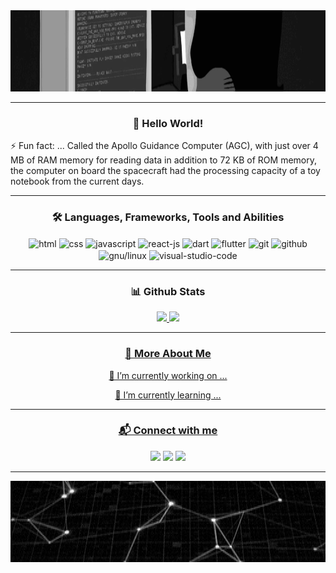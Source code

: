 <!-- This readme was created by Gabriel Coutinho - https://github.com/gabriel-079 -->
<div align="center">
    <img src="one.gif" height="130em" alt="programmer gif">
</div>

<hr>

<div>
    <h3 align="center">👋 Hello World!</h3>
    <p>⚡ Fun fact: ... Called the Apollo Guidance Computer (AGC), with just over 4 MB of RAM memory for reading data in
        addition to 72 KB of ROM memory, the computer on board the spacecraft had the processing capacity of a toy
        notebook from the current days.</p>
</div>

<hr>

<div align="center">
    <h3>🛠 Languages, Frameworks, Tools and Abilities</h3>
    <img src="https://cdn.jsdelivr.net/gh/devicons/devicon/icons/html5/html5-original.svg" height="30" width="40"
        align="center" alt="html">
    <img src="https://cdn.jsdelivr.net/gh/devicons/devicon/icons/css3/css3-original.svg" height="30" width="40"
        align="center" alt="css">
    <img src="https://cdn.jsdelivr.net/gh/devicons/devicon/icons/javascript/javascript-original.svg" height="30" 
         width="40" align="center" alt="javascript">
    <img src="https://cdn.jsdelivr.net/gh/devicons/devicon/icons/react/react-original.svg" height="30" width="40"
        align="center" alt="react-js">
    <img src="https://cdn.jsdelivr.net/gh/devicons/devicon/icons/dart/dart-original.svg" height="30" width="40"
        align="center" alt="dart">
    <img src="https://cdn.jsdelivr.net/gh/devicons/devicon/icons/flutter/flutter-original.svg" height="30" width="40"
        align="center" alt="flutter">
    <img src="https://cdn.jsdelivr.net/gh/devicons/devicon/icons/git/git-original.svg" height="30" width="40"
        align="center" alt="git">
    <img src="https://cdn.jsdelivr.net/gh/devicons/devicon/icons/github/github-original.svg" height="30" width="40"
        align="center" alt="github">
    <img src="https://cdn.jsdelivr.net/gh/devicons/devicon/icons/linux/linux-original.svg" height="30" width="40"
        align="center" alt="gnu/linux">
    <img src="https://cdn.jsdelivr.net/gh/devicons/devicon/icons/vscode/vscode-original.svg" height="30" width="40"
        align="center" alt="visual-studio-code">
</div>

<hr>

<div align="center">
    <h3>📊 Github Stats</h3>
    <a href="https://github.com/gabriel-079">
        <img height="140em"
            src="https://github-readme-stats.vercel.app/api?username=gabriel-079&show_icons=true&theme=onedark&include_all_commits=true&count_private=true" />
        <img height="140em"
            src="https://github-readme-stats.vercel.app/api/top-langs/?username=gabriel-079&layout=compact&langs_count=7&theme=onedark" />
</div>

<hr>

<div align="center">
    <h3>🧐 More About Me</h3>
    <p>🔭 I’m currently working on ...</p>
    <p>🌱 I’m currently learning ... </p>
</div>

<hr>

<div align="center">
    <h3>📬 Connect with me</h3>
    <a href="" target="_blank"><img
            src="https://img.shields.io/badge/Discord-7289DA?style=for-the-badge&logo=discord&logoColor=white"
            target="_blank"></a>
    <a href="mailto:"><img
            src="https://img.shields.io/badge/-Gmail-%23333?style=for-the-badge&logo=gmail&logoColor=white"
            target="_blank"></a>
    <a href="" target="_blank"><img
            src="https://img.shields.io/badge/-LinkedIn-%230077B5?style=for-the-badge&logo=linkedin&logoColor=white"
            target="_blank"></a>
</div>

<hr>
<div align="center">
    <img src="two.gif" height="130em" alt="binary code">
</div>
<!-- This readme was created by Gabriel Coutinho - https://github.com/gabriel-079 -->
